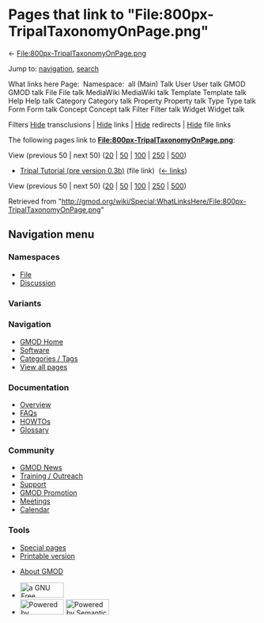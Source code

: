 <div id="mw-page-base" class="noprint">

</div>

<div id="mw-head-base" class="noprint">

</div>

<div id="content" class="mw-body" role="main">

<span id="top"></span>

<div id="mw-js-message" style="display:none;">

</div>



# <span dir="auto">Pages that link to "File:800px-TripalTaxonomyOnPage.png"</span>

<div id="bodyContent">

<div id="contentSub">

←
[File:800px-TripalTaxonomyOnPage.png](/wiki/File:800px-TripalTaxonomyOnPage.png "File:800px-TripalTaxonomyOnPage.png")

</div>

<div id="jump-to-nav" class="mw-jump">

Jump to: [navigation](#mw-navigation), [search](#p-search)

</div>

<div id="mw-content-text">

What links here Page:  Namespace:  all (Main) Talk User User talk GMOD
GMOD talk File File talk MediaWiki MediaWiki talk Template Template talk
Help Help talk Category Category talk Property Property talk Type Type
talk Form Form talk Concept Concept talk Filter Filter talk Widget
Widget talk

Filters
[Hide](/mediawiki/index.php?title=Special:WhatLinksHere/File:800px-TripalTaxonomyOnPage.png&hidetrans=1 "Special:WhatLinksHere/File:800px-TripalTaxonomyOnPage.png")
transclusions \|
[Hide](/mediawiki/index.php?title=Special:WhatLinksHere/File:800px-TripalTaxonomyOnPage.png&hidelinks=1 "Special:WhatLinksHere/File:800px-TripalTaxonomyOnPage.png")
links \|
[Hide](/mediawiki/index.php?title=Special:WhatLinksHere/File:800px-TripalTaxonomyOnPage.png&hideredirs=1 "Special:WhatLinksHere/File:800px-TripalTaxonomyOnPage.png")
redirects \|
[Hide](/mediawiki/index.php?title=Special:WhatLinksHere/File:800px-TripalTaxonomyOnPage.png&hideimages=1 "Special:WhatLinksHere/File:800px-TripalTaxonomyOnPage.png")
file links

The following pages link to
**[File:800px-TripalTaxonomyOnPage.png](/wiki/File:800px-TripalTaxonomyOnPage.png "File:800px-TripalTaxonomyOnPage.png")**:

View (previous 50 \| next 50)
([20](/mediawiki/index.php?title=Special:WhatLinksHere/File:800px-TripalTaxonomyOnPage.png&limit=20 "Special:WhatLinksHere/File:800px-TripalTaxonomyOnPage.png")
\|
[50](/mediawiki/index.php?title=Special:WhatLinksHere/File:800px-TripalTaxonomyOnPage.png&limit=50 "Special:WhatLinksHere/File:800px-TripalTaxonomyOnPage.png")
\|
[100](/mediawiki/index.php?title=Special:WhatLinksHere/File:800px-TripalTaxonomyOnPage.png&limit=100 "Special:WhatLinksHere/File:800px-TripalTaxonomyOnPage.png")
\|
[250](/mediawiki/index.php?title=Special:WhatLinksHere/File:800px-TripalTaxonomyOnPage.png&limit=250 "Special:WhatLinksHere/File:800px-TripalTaxonomyOnPage.png")
\|
[500](/mediawiki/index.php?title=Special:WhatLinksHere/File:800px-TripalTaxonomyOnPage.png&limit=500 "Special:WhatLinksHere/File:800px-TripalTaxonomyOnPage.png"))

- [Tripal Tutorial (pre version
  0.3b)](/wiki/Tripal_Tutorial_(pre_version_0.3b) "Tripal Tutorial (pre version 0.3b)")
  (file link) ‎ <span class="mw-whatlinkshere-tools">([←
  links](/mediawiki/index.php?title=Special:WhatLinksHere&target=Tripal+Tutorial+%28pre+version+0.3b%29 "Special:WhatLinksHere"))</span>

View (previous 50 \| next 50)
([20](/mediawiki/index.php?title=Special:WhatLinksHere/File:800px-TripalTaxonomyOnPage.png&limit=20 "Special:WhatLinksHere/File:800px-TripalTaxonomyOnPage.png")
\|
[50](/mediawiki/index.php?title=Special:WhatLinksHere/File:800px-TripalTaxonomyOnPage.png&limit=50 "Special:WhatLinksHere/File:800px-TripalTaxonomyOnPage.png")
\|
[100](/mediawiki/index.php?title=Special:WhatLinksHere/File:800px-TripalTaxonomyOnPage.png&limit=100 "Special:WhatLinksHere/File:800px-TripalTaxonomyOnPage.png")
\|
[250](/mediawiki/index.php?title=Special:WhatLinksHere/File:800px-TripalTaxonomyOnPage.png&limit=250 "Special:WhatLinksHere/File:800px-TripalTaxonomyOnPage.png")
\|
[500](/mediawiki/index.php?title=Special:WhatLinksHere/File:800px-TripalTaxonomyOnPage.png&limit=500 "Special:WhatLinksHere/File:800px-TripalTaxonomyOnPage.png"))

</div>

<div class="printfooter">

Retrieved from
"<http://gmod.org/wiki/Special:WhatLinksHere/File:800px-TripalTaxonomyOnPage.png>"

</div>

<div id="catlinks" class="catlinks catlinks-allhidden">

</div>

<div class="visualClear">

</div>

</div>

</div>

<div id="mw-navigation">

## Navigation menu

<div id="mw-head">



<div id="left-navigation">

<div id="p-namespaces" class="vectorTabs" role="navigation"
aria-labelledby="p-namespaces-label">

### Namespaces

- <span id="ca-nstab-image"><a href="/wiki/File:800px-TripalTaxonomyOnPage.png" accesskey="c"
  title="View the file page [c]">File</a></span>
- <span id="ca-talk"><a
  href="/mediawiki/index.php?title=File_talk:800px-TripalTaxonomyOnPage.png&amp;action=edit&amp;redlink=1"
  accesskey="t"
  title="Discussion about the content page [t]">Discussion</a></span>

</div>

<div id="p-variants" class="vectorMenu emptyPortlet" role="navigation"
aria-labelledby="p-variants-label">

### 

### Variants[](#)

<div class="menu">

</div>

</div>

</div>

<div id="right-navigation">





</div>



</div>

</div>

</div>

<div id="mw-panel">

<div id="p-logo" role="banner">

<a href="/wiki/Main_Page"
style="background-image: url(http://gmod.org/images/GMOD-cogs.png);"
title="Visit the main page"></a>

</div>

<div id="p-Navigation" class="portal" role="navigation"
aria-labelledby="p-Navigation-label">

### Navigation

<div class="body">

- <span id="n-GMOD-Home">[GMOD Home](/wiki/Main_Page)</span>
- <span id="n-Software">[Software](/wiki/GMOD_Components)</span>
- <span id="n-Categories-.2F-Tags">[Categories /
  Tags](/wiki/Categories)</span>
- <span id="n-View-all-pages">[View all
  pages](/wiki/Special:AllPages)</span>

</div>

</div>

<div id="p-Documentation" class="portal" role="navigation"
aria-labelledby="p-Documentation-label">

### Documentation

<div class="body">

- <span id="n-Overview">[Overview](/wiki/Overview)</span>
- <span id="n-FAQs">[FAQs](/wiki/Category:FAQ)</span>
- <span id="n-HOWTOs">[HOWTOs](/wiki/Category:HOWTO)</span>
- <span id="n-Glossary">[Glossary](/wiki/Glossary)</span>

</div>

</div>

<div id="p-Community" class="portal" role="navigation"
aria-labelledby="p-Community-label">

### Community

<div class="body">

- <span id="n-GMOD-News">[GMOD News](/wiki/GMOD_News)</span>
- <span id="n-Training-.2F-Outreach">[Training /
  Outreach](/wiki/Training_and_Outreach)</span>
- <span id="n-Support">[Support](/wiki/Support)</span>
- <span id="n-GMOD-Promotion">[GMOD
  Promotion](/wiki/GMOD_Promotion)</span>
- <span id="n-Meetings">[Meetings](/wiki/Meetings)</span>
- <span id="n-Calendar">[Calendar](/wiki/Calendar)</span>

</div>

</div>

<div id="p-tb" class="portal" role="navigation"
aria-labelledby="p-tb-label">

### Tools

<div class="body">

- <span id="t-specialpages"><a href="/wiki/Special:SpecialPages" accesskey="q"
  title="A list of all special pages [q]">Special pages</a></span>
- <span id="t-print"><a
  href="/mediawiki/index.php?title=Special:WhatLinksHere/File:800px-TripalTaxonomyOnPage.png&amp;printable=yes"
  rel="alternate" accesskey="p"
  title="Printable version of this page [p]">Printable version</a></span>

</div>

</div>

</div>

</div>

<div id="footer" role="contentinfo">

- <span id="footer-places-about">[About
  GMOD](/wiki/GMOD:About "GMOD:About")</span>

<!-- -->

- <span id="footer-copyrightico">[<img src="http://www.gnu.org/graphics/gfdl-logo-small.png" width="88"
  height="31" alt="a GNU Free Documentation License" />](http://www.gnu.org/licenses/fdl-1.3.html)</span>
- <span id="footer-poweredbyico">[<img src="/mediawiki/skins/common/images/poweredby_mediawiki_88x31.png"
  width="88" height="31" alt="Powered by MediaWiki" />](//www.mediawiki.org/)
  [<img
  src="/mediawiki/extensions/SemanticMediaWiki/includes/../resources/images/smw_button.png"
  width="88" height="31" alt="Powered by Semantic MediaWiki" />](https://www.semantic-mediawiki.org/wiki/Semantic_MediaWiki)</span>

<div style="clear:both">

</div>

</div>
